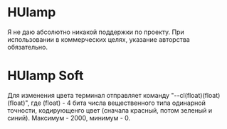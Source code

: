# HUlamp

Я не даю абсолютно никакой поддержки по проекту. При использовании в коммерческих целях, указание авторства обязательно.

# HUlamp Soft

Для изменения цвета терминал отправляет команду "--cl(float)(float)(float)", где (float) - 4 бита числа вещественного типа одинарной точности, кодирующенго цвет (сначала красный, потом зеленый и синий). Максимум - 2000, минимум - 0.
